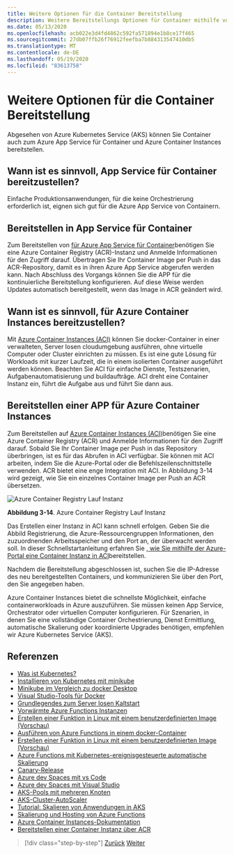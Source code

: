```yaml
---
title: Weitere Optionen für die Container Bereitstellung
description: Weitere Bereitstellungs Optionen für Container mithilfe von Azure
ms.date: 05/13/2020
ms.openlocfilehash: acb022e3d4fd4862c592fa571894e1b8ce17f465
ms.sourcegitcommit: 27db07ffb26f76912feefba7b884313547410db5
ms.translationtype: MT
ms.contentlocale: de-DE
ms.lasthandoff: 05/19/2020
ms.locfileid: "83613758"
---
```

# <a name="other-container-deployment-options"></a>Weitere Optionen für die Container Bereitstellung

Abgesehen von Azure Kubernetes Service (AKS) können Sie Container auch zum Azure App Service für Container und Azure Container Instances bereitstellen.

## <a name="when-does-it-make-sense-to-deploy-to-app-service-for-containers"></a>Wann ist es sinnvoll, App Service für Container bereitzustellen?

Einfache Produktionsanwendungen, für die keine Orchestrierung erforderlich ist, eignen sich gut für die Azure App Service von Containern.

## <a name="how-to-deploy-to-app-service-for-containers"></a>Bereitstellen in App Service für Container

Zum Bereitstellen von [für Azure App Service für Container](https://azure.microsoft.com/services/app-service/containers/)benötigen Sie eine Azure Container Registry (ACR)-Instanz und Anmelde Informationen für den Zugriff darauf. Übertragen Sie Ihr Container Image per Push in das ACR-Repository, damit es in ihren Azure App Service abgerufen werden kann. Nach Abschluss des Vorgangs können Sie die APP für die kontinuierliche Bereitstellung konfigurieren. Auf diese Weise werden Updates automatisch bereitgestellt, wenn das Image in ACR geändert wird.

## <a name="when-does-it-make-sense-to-deploy-to-azure-container-instances"></a>Wann ist es sinnvoll, für Azure Container Instances bereitzustellen?

Mit [Azure Container Instances (ACI)](https://azure.microsoft.com/services/container-instances/) können Sie docker-Container in einer verwalteten, Server losen cloudumgebung ausführen, ohne virtuelle Computer oder Cluster einrichten zu müssen. Es ist eine gute Lösung für Workloads mit kurzer Laufzeit, die in einem isolierten Container ausgeführt werden können. Beachten Sie ACI für einfache Dienste, Testszenarien, Aufgabenautomatisierung und buildaufträge. ACI dreht eine Container Instanz ein, führt die Aufgabe aus und führt Sie dann aus.

## <a name="how-to-deploy-an-app-to-azure-container-instances"></a>Bereitstellen einer APP für Azure Container Instances

Zum Bereitstellen auf [Azure Container Instances (ACI)](https://docs.microsoft.com/azure/container-instances/)benötigen Sie eine Azure Container Registry (ACR) und Anmelde Informationen für den Zugriff darauf. Sobald Sie Ihr Container Image per Push in das Repository überbringen, ist es für das Abrufen in ACI verfügbar. Sie können mit ACI arbeiten, indem Sie die Azure-Portal oder die Befehlszeilenschnittstelle verwenden. ACR bietet eine enge Integration mit ACI. In Abbildung 3-14 wird gezeigt, wie Sie ein einzelnes Container Image per Push an ACR übersetzen.

![Azure Container Registry Lauf Instanz](./media/acr-runinstance-contextmenu.png)

**Abbildung 3-14**. Azure Container Registry Lauf Instanz

Das Erstellen einer Instanz in ACI kann schnell erfolgen. Geben Sie die Abbild Registrierung, die Azure-Ressourcengruppen Informationen, den zuzuordnenden Arbeitsspeicher und den Port an, der überwacht werden soll. In dieser Schnellstartanleitung erfahren Sie [, wie Sie mithilfe der Azure-Portal eine Container Instanz in ACI](https://docs.microsoft.com/azure/container-instances/container-instances-quickstart-portal)bereitstellen.

Nachdem die Bereitstellung abgeschlossen ist, suchen Sie die IP-Adresse des neu bereitgestellten Containers, und kommunizieren Sie über den Port, den Sie angegeben haben.

Azure Container Instances bietet die schnellste Möglichkeit, einfache containerworkloads in Azure auszuführen. Sie müssen keinen App Service, Orchestrator oder virtuellen Computer konfigurieren. Für Szenarien, in denen Sie eine vollständige Container Orchestrierung, Dienst Ermittlung, automatische Skalierung oder koordinierte Upgrades benötigen, empfehlen wir Azure Kubernetes Service (AKS).

## <a name="references"></a>Referenzen

- [Was ist Kubernetes?](https://blog.newrelic.com/engineering/what-is-kubernetes/)
- [Installieren von Kubernetes mit minikube](https://kubernetes.io/docs/setup/learning-environment/minikube/)
- [Minikube im Vergleich zu docker Desktop](https://medium.com/containers-101/local-kubernetes-for-windows-minikube-vs-docker-desktop-25a1c6d3b766)
- [Visual Studio-Tools für Docker](https://docs.microsoft.com/dotnet/standard/containerized-lifecycle-architecture/design-develop-containerized-apps/visual-studio-tools-for-docker)
- [Grundlegendes zum Server losen Kaltstart](https://azure.microsoft.com/blog/understanding-serverless-cold-start/)
- [Vorwärmte Azure Functions Instanzen](https://docs.microsoft.com/azure/azure-functions/functions-premium-plan#pre-warmed-instances)
- [Erstellen einer Funktion in Linux mit einem benutzerdefinierten Image (Vorschau)](https://docs.microsoft.com/azure/azure-functions/functions-create-function-linux-custom-image)
- [Ausführen von Azure Functions in einem docker-Container](https://markheath.net/post/azure-functions-docker)
- [Erstellen einer Funktion in Linux mit einem benutzerdefinierten Image (Vorschau)](https://docs.microsoft.com/azure/azure-functions/functions-create-function-linux-custom-image)
- [Azure Functions mit Kubernetes-ereignisgesteuerte automatische Skalierung](https://docs.microsoft.com/azure/azure-functions/functions-kubernetes-keda)
- [Canary-Release](https://martinfowler.com/bliki/CanaryRelease.html)
- [Azure dev Spaces mit vs Code](https://docs.microsoft.com/azure/dev-spaces/quickstart-netcore)
- [Azure dev Spaces mit Visual Studio](https://docs.microsoft.com/azure/dev-spaces/quickstart-netcore-visualstudio)
- [AKS-Pools mit mehreren Knoten](https://docs.microsoft.com/azure/aks/use-multiple-node-pools)
- [AKS-Cluster-AutoScaler](https://docs.microsoft.com/azure/aks/cluster-autoscaler)
- [Tutorial: Skalieren von Anwendungen in AKS](https://docs.microsoft.com/azure/aks/tutorial-kubernetes-scale)
- [Skalierung und Hosting von Azure Functions](https://docs.microsoft.com/azure/azure-functions/functions-scale)
- [Azure Container Instances-Dokumentation](https://docs.microsoft.com/azure/container-instances/)
- [Bereitstellen einer Container Instanz über ACR](https://docs.microsoft.com/azure/container-instances/container-instances-using-azure-container-registry#deploy-with-azure-portal)

>[!div class="step-by-step"]
>[Zurück](scale-containers-serverless.md)
>[Weiter](communication-patterns.md)
